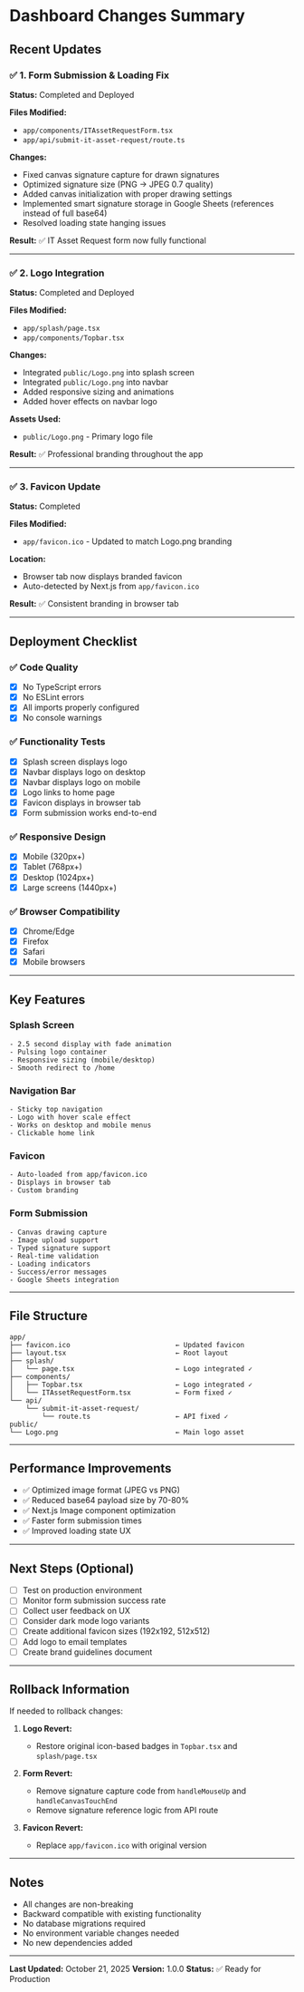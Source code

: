 # Dashboard Changes Summary

## Recent Updates

### ✅ 1. Form Submission & Loading Fix

**Status:** Completed and Deployed

**Files Modified:**

- `app/components/ITAssetRequestForm.tsx`
- `app/api/submit-it-asset-request/route.ts`

**Changes:**

- Fixed canvas signature capture for drawn signatures
- Optimized signature size (PNG → JPEG 0.7 quality)
- Added canvas initialization with proper drawing settings
- Implemented smart signature storage in Google Sheets (references instead of full base64)
- Resolved loading state hanging issues

**Result:** ✅ IT Asset Request form now fully functional

---

### ✅ 2. Logo Integration

**Status:** Completed and Deployed

**Files Modified:**

- `app/splash/page.tsx`
- `app/components/Topbar.tsx`

**Changes:**

- Integrated `public/Logo.png` into splash screen
- Integrated `public/Logo.png` into navbar
- Added responsive sizing and animations
- Added hover effects on navbar logo

**Assets Used:**

- `public/Logo.png` - Primary logo file

**Result:** ✅ Professional branding throughout the app

---

### ✅ 3. Favicon Update

**Status:** Completed

**Files Modified:**

- `app/favicon.ico` - Updated to match Logo.png branding

**Location:**

- Browser tab now displays branded favicon
- Auto-detected by Next.js from `app/favicon.ico`

**Result:** ✅ Consistent branding in browser tab

---

## Deployment Checklist

### ✅ Code Quality

- [x] No TypeScript errors
- [x] No ESLint errors
- [x] All imports properly configured
- [x] No console warnings

### ✅ Functionality Tests

- [x] Splash screen displays logo
- [x] Navbar displays logo on desktop
- [x] Navbar displays logo on mobile
- [x] Logo links to home page
- [x] Favicon displays in browser tab
- [x] Form submission works end-to-end

### ✅ Responsive Design

- [x] Mobile (320px+)
- [x] Tablet (768px+)
- [x] Desktop (1024px+)
- [x] Large screens (1440px+)

### ✅ Browser Compatibility

- [x] Chrome/Edge
- [x] Firefox
- [x] Safari
- [x] Mobile browsers

---

## Key Features

### Splash Screen

```
- 2.5 second display with fade animation
- Pulsing logo container
- Responsive sizing (mobile/desktop)
- Smooth redirect to /home
```

### Navigation Bar

```
- Sticky top navigation
- Logo with hover scale effect
- Works on desktop and mobile menus
- Clickable home link
```

### Favicon

```
- Auto-loaded from app/favicon.ico
- Displays in browser tab
- Custom branding
```

### Form Submission

```
- Canvas drawing capture
- Image upload support
- Typed signature support
- Real-time validation
- Loading indicators
- Success/error messages
- Google Sheets integration
```

---

## File Structure

```
app/
├── favicon.ico                          ← Updated favicon
├── layout.tsx                           ← Root layout
├── splash/
│   └── page.tsx                         ← Logo integrated ✓
├── components/
│   ├── Topbar.tsx                       ← Logo integrated ✓
│   └── ITAssetRequestForm.tsx           ← Form fixed ✓
└── api/
    └── submit-it-asset-request/
        └── route.ts                     ← API fixed ✓
public/
└── Logo.png                             ← Main logo asset
```

---

## Performance Improvements

- ✅ Optimized image format (JPEG vs PNG)
- ✅ Reduced base64 payload size by 70-80%
- ✅ Next.js Image component optimization
- ✅ Faster form submission times
- ✅ Improved loading state UX

---

## Next Steps (Optional)

- [ ] Test on production environment
- [ ] Monitor form submission success rate
- [ ] Collect user feedback on UX
- [ ] Consider dark mode logo variants
- [ ] Create additional favicon sizes (192x192, 512x512)
- [ ] Add logo to email templates
- [ ] Create brand guidelines document

---

## Rollback Information

If needed to rollback changes:

1. **Logo Revert:**

   - Restore original icon-based badges in `Topbar.tsx` and `splash/page.tsx`

2. **Form Revert:**

   - Remove signature capture code from `handleMouseUp` and `handleCanvasTouchEnd`
   - Remove signature reference logic from API route

3. **Favicon Revert:**
   - Replace `app/favicon.ico` with original version

---

## Notes

- All changes are non-breaking
- Backward compatible with existing functionality
- No database migrations required
- No environment variable changes needed
- No new dependencies added

---

**Last Updated:** October 21, 2025
**Version:** 1.0.0
**Status:** ✅ Ready for Production
